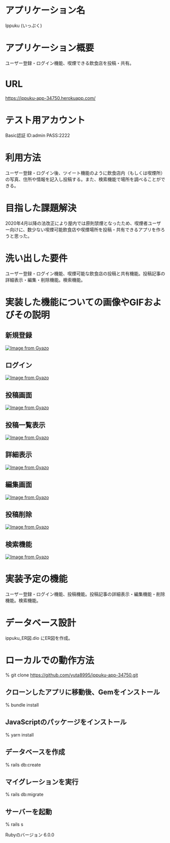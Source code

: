# アプリケーション名

Ippuku (いっぷく)

# アプリケーション概要

ユーザー登録・ログイン機能、喫煙できる飲食店を投稿・共有。

# URL

https://ippuku-app-34750.herokuapp.com/

# テスト用アカウント

Basic認証 ID:admin PASS:2222

# 利用方法

ユーザー登録・ログイン後、ツイート機能のように飲食店内（もしくは喫煙所）の写真、住所や情報を記入し投稿する。また、検索機能で場所を調べることができる。

# 目指した課題解決

2020年4月以降の法改正により屋内では原則禁煙となったため、喫煙者ユーザー向けに、数少ない喫煙可能飲食店や喫煙場所を投稿・共有できるアプリを作ろうと思った。

# 洗い出した要件

ユーザー登録・ログイン機能、喫煙可能な飲食店の投稿と共有機能。投稿記事の詳細表示・編集・削除機能。検索機能。

# 実装した機能についての画像やGIFおよびその説明

## 新規登録
[![Image from Gyazo](https://i.gyazo.com/9af02120c9ac6696da8058bf0e79d184.png)](https://gyazo.com/9af02120c9ac6696da8058bf0e79d184)

## ログイン
[![Image from Gyazo](https://i.gyazo.com/3971668fe92a7d85fb27c2132dd14276.png)](https://gyazo.com/3971668fe92a7d85fb27c2132dd14276)

## 投稿画面
[![Image from Gyazo](https://i.gyazo.com/508bb67c62b4a033dd624ee534081bd7.png)](https://gyazo.com/508bb67c62b4a033dd624ee534081bd7)

## 投稿一覧表示
[![Image from Gyazo](https://i.gyazo.com/4f4a828e388dccc5fabc6298a4b69be0.jpg)](https://gyazo.com/4f4a828e388dccc5fabc6298a4b69be0)

## 詳細表示
[![Image from Gyazo](https://i.gyazo.com/9765639c9a41b126ad1c0459dbff7f86.gif)](https://gyazo.com/9765639c9a41b126ad1c0459dbff7f86)

## 編集画面
[![Image from Gyazo](https://i.gyazo.com/87204f02285818e4d3f483e3b74c625d.gif)](https://gyazo.com/87204f02285818e4d3f483e3b74c625d)

## 投稿削除
[![Image from Gyazo](https://i.gyazo.com/a62c1137fc74fa38b449a599786c2d66.gif)](https://gyazo.com/a62c1137fc74fa38b449a599786c2d66)

## 検索機能
[![Image from Gyazo](https://i.gyazo.com/2f0ef0463a9e4f5bba4eb4a337266ebb.gif)](https://gyazo.com/2f0ef0463a9e4f5bba4eb4a337266ebb)

# 実装予定の機能

ユーザー登録・ログイン機能、投稿機能。投稿記事の詳細表示・編集機能・削除機能。検索機能。

# データベース設計

ippuku_ER図.dio にER図を作成。

# ローカルでの動作方法

% git clone https://github.com/yuta8995/ippuku-app-34750.git

## クローンしたアプリに移動後、Gemをインストール
% bundle install

## JavaScriptのパッケージをインストール
% yarn install

## データベースを作成
% rails db:create

## マイグレーションを実行
% rails db:migrate

## サーバーを起動
% rails s

Rubyのバージョン 6.0.0